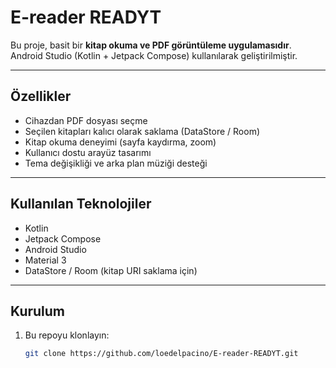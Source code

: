 # E-reader READYT

Bu proje, basit bir **kitap okuma ve PDF görüntüleme uygulamasıdır**.  
Android Studio (Kotlin + Jetpack Compose) kullanılarak geliştirilmiştir.  

---

## Özellikler
- Cihazdan PDF dosyası seçme
- Seçilen kitapları kalıcı olarak saklama (DataStore / Room)
- Kitap okuma deneyimi (sayfa kaydırma, zoom)
- Kullanıcı dostu arayüz tasarımı
- Tema değişikliği ve arka plan müziği desteği

---

## Kullanılan Teknolojiler
- Kotlin  
- Jetpack Compose  
- Android Studio  
- Material 3  
- DataStore / Room (kitap URI saklama için)

---

## Kurulum
1. Bu repoyu klonlayın:
   ```bash
   git clone https://github.com/loedelpacino/E-reader-READYT.git
